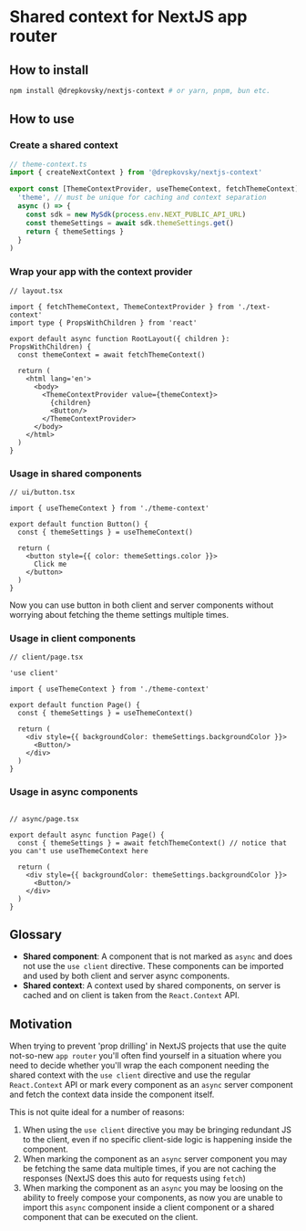 # Shared context for NextJS app router


## How to install
```bash
npm install @drepkovsky/nextjs-context # or yarn, pnpm, bun etc.
```

## How to use

### Create a shared context
```ts
// theme-context.ts
import { createNextContext } from '@drepkovsky/nextjs-context'

export const [ThemeContextProvider, useThemeContext, fetchThemeContext] = createNextContext(
  'theme', // must be unique for caching and context separation
  async () => {
    const sdk = new MySdk(process.env.NEXT_PUBLIC_API_URL)
    const themeSettings = await sdk.themeSettings.get()
    return { themeSettings }
  }
)

```

### Wrap your app with the context provider
```tsx
// layout.tsx

import { fetchThemeContext, ThemeContextProvider } from './text-context'
import type { PropsWithChildren } from 'react'

export default async function RootLayout({ children }: PropsWithChildren) {
  const themeContext = await fetchThemeContext()

  return (
    <html lang='en'>
      <body>
        <ThemeContextProvider value={themeContext}>     
          {children}
          <Button/>
        </ThemeContextProvider>
      </body>
    </html>
  )
}
```

### Usage in shared components
```tsx
// ui/button.tsx

import { useThemeContext } from './theme-context'

export default function Button() {
  const { themeSettings } = useThemeContext()

  return (
    <button style={{ color: themeSettings.color }}>
      Click me
    </button>
  )
}
```

Now you can use button in both client and server components without worrying about fetching the theme settings multiple times.

### Usage in client components
```tsx
// client/page.tsx

'use client'

import { useThemeContext } from './theme-context'

export default function Page() {
  const { themeSettings } = useThemeContext()

  return (
    <div style={{ backgroundColor: themeSettings.backgroundColor }}>
      <Button/>
    </div>
  )
}
```

### Usage in async components
```tsx

// async/page.tsx

export default async function Page() {
  const { themeSettings } = await fetchThemeContext() // notice that you can't use useThemeContext here

  return (
    <div style={{ backgroundColor: themeSettings.backgroundColor }}>
      <Button/>
    </div>
  )
}
```


## Glossary
- **Shared component**: A component that is not marked as `async` and does not use the `use client` directive. These components can be imported and used by both client and server async components.
- **Shared context**: A context used by shared components, on server is cached and on client is taken from the `React.Context` API.

## Motivation
When trying to prevent 'prop drilling' in  NextJS projects that use the quite not-so-new `app router` you'll often find yourself in a situation where you need to decide whether you'll wrap the each component needing the shared context with the `use client` directive and use the regular `React.Context` API or mark every component as an `async` server component and fetch the context data inside the component itself.

This is not quite ideal for a number of reasons:
1. When using the `use client` directive you may be bringing redundant JS to the client, even if no specific client-side logic is happening inside the component.
2. When marking the component as an `async` server component you may be fetching the same data multiple times, if you are not caching the responses (NextJS does this auto for requests using `fetch`)
3. When marking the component as an `async` you may be loosing on the ability to freely compose your components, as now you are unable to import this `async` component inside a client component or a shared component that can be executed on the client.

